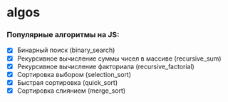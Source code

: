 # algos
### Популярные алгоритмы на JS:
- [x] Бинарный поиск (binary_search)
- [x] Рекурсивное вычисление суммы чисел в массиве (recursive_sum)
- [x] Рекурсивное вычисление факториала (recursive_factorial)
- [x] Сортировка выбором (selection_sort)
- [x] Быстрая сортировка (quick_sort)
- [x] Сортировка слиянием (merge_sort)
